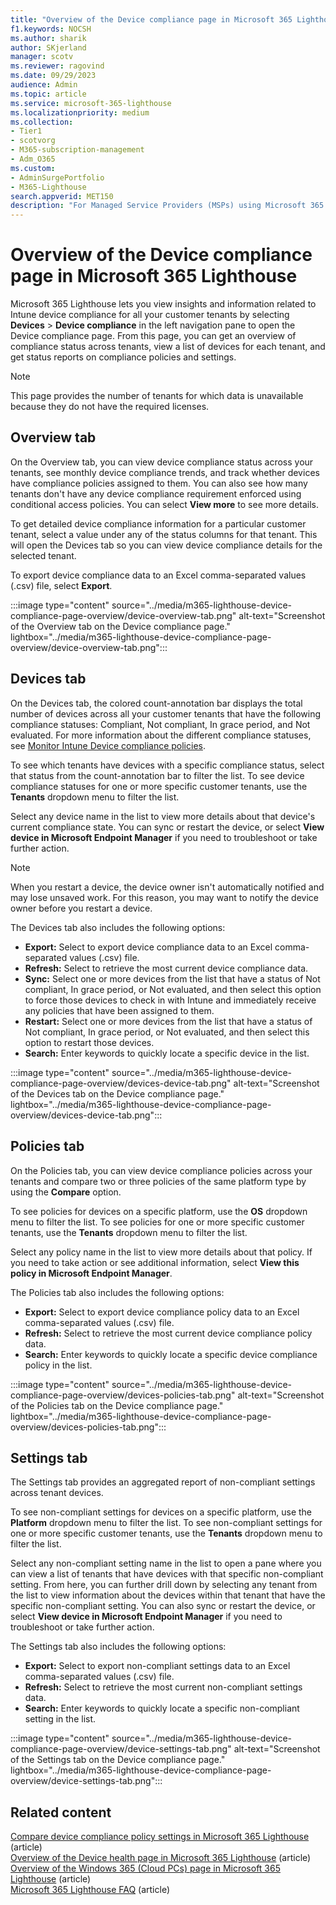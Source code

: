 ```yaml
---
title: "Overview of the Device compliance page in Microsoft 365 Lighthouse"
f1.keywords: NOCSH
ms.author: sharik
author: SKjerland
manager: scotv
ms.reviewer: ragovind
ms.date: 09/29/2023
audience: Admin
ms.topic: article
ms.service: microsoft-365-lighthouse
ms.localizationpriority: medium
ms.collection:
- Tier1
- scotvorg
- M365-subscription-management
- Adm_O365
ms.custom:
- AdminSurgePortfolio
- M365-Lighthouse                         
search.appverid: MET150
description: "For Managed Service Providers (MSPs) using Microsoft 365 Lighthouse, learn about the Device compliance page."
---
```


# Overview of the Device compliance page in Microsoft 365 Lighthouse

Microsoft 365 Lighthouse lets you view insights and information related to Intune device compliance for all your customer tenants by selecting **Devices** > **Device compliance** in the left navigation pane to open the Device compliance page. From this page, you can get an overview of compliance status across tenants, view a list of devices for each tenant, and get status reports on compliance policies and settings.

> [!NOTE]
> This page provides the number of tenants for which data is unavailable because they do not have the required licenses.

## Overview tab  
  
On the Overview tab, you can view device compliance status across your tenants, see monthly device compliance trends, and track whether devices have compliance policies assigned to them. You can also see how many tenants don't have any device compliance requirement enforced using conditional access policies. You can select **View more** to see more details.

To get detailed device compliance information for a particular customer tenant, select a value under any of the status columns for that tenant. This will open the Devices tab so you can view device compliance details for the selected tenant.

To export device compliance data to an Excel comma-separated values (.csv) file, select **Export**.

:::image type="content" source="../media/m365-lighthouse-device-compliance-page-overview/device-overview-tab.png" alt-text="Screenshot of the Overview tab on the Device compliance page." lightbox="../media/m365-lighthouse-device-compliance-page-overview/device-overview-tab.png":::

## Devices tab

On the Devices tab, the colored count-annotation bar displays the total number of devices across all your customer tenants that have the following compliance statuses: Compliant, Not compliant, In grace period, and Not evaluated. For more information about the different compliance statuses, see [Monitor Intune Device compliance policies](/mem/intune/protect/compliance-policy-monitor).

To see which tenants have devices with a specific compliance status, select that status from the count-annotation bar to filter the list. To see device compliance statuses for one or more specific customer tenants, use the **Tenants** dropdown menu to filter the list.

Select any device name in the list to view more details about that device's current compliance state. You can sync or restart the device, or select **View device in Microsoft Endpoint Manager** if you need to troubleshoot or take further action.

> [!NOTE]
> When you restart a device, the device owner isn't automatically notified and may lose unsaved work. For this reason, you may want to notify the device owner before you restart a device.

The Devices tab also includes the following options:

- **Export:** Select to export device compliance data to an Excel comma-separated values (.csv) file.
- **Refresh:** Select to retrieve the most current device compliance data.
- **Sync:** Select one or more devices from the list that have a status of Not compliant, In grace period, or Not evaluated, and then select this option to force those devices to check in with Intune and immediately receive any policies that have been assigned to them.
- **Restart:** Select one or more devices from the list that have a status of Not compliant, In grace period, or Not evaluated, and then select this option to restart those devices.
- **Search:** Enter keywords to quickly locate a specific device in the list.
 
:::image type="content" source="../media/m365-lighthouse-device-compliance-page-overview/devices-device-tab.png" alt-text="Screenshot of the Devices tab on the Device compliance page." lightbox="../media/m365-lighthouse-device-compliance-page-overview/devices-device-tab.png":::

## Policies tab

On the Policies tab, you can view device compliance policies across your tenants and compare two or three policies of the same platform type by using the **Compare** option.

To see policies for devices on a specific platform, use the **OS** dropdown menu to filter the list. To see policies for one or more specific customer tenants, use the **Tenants** dropdown menu to filter the list.

Select any policy name in the list to view more details about that policy. If you need to take action or see additional information, select **View this policy in Microsoft Endpoint Manager**.

The Policies tab also includes the following options:

- **Export:** Select to export device compliance policy data to an Excel comma-separated values (.csv) file.
- **Refresh:** Select to retrieve the most current device compliance policy data.
- **Search:** Enter keywords to quickly locate a specific device compliance policy in the list.

:::image type="content" source="../media/m365-lighthouse-device-compliance-page-overview/devices-policies-tab.png" alt-text="Screenshot of the Policies tab on the Device compliance page." lightbox="../media/m365-lighthouse-device-compliance-page-overview/devices-policies-tab.png":::

## Settings tab

The Settings tab provides an aggregated report of non-compliant settings across tenant devices. 

To see non-compliant settings for devices on a specific platform, use the **Platform** dropdown menu to filter the list. To see non-compliant settings for one or more specific customer tenants, use the **Tenants** dropdown menu to filter the list.

Select any non-compliant setting name in the list to open a pane where you can view a list of tenants that have devices with that specific non-compliant setting. From here, you can further drill down by selecting any tenant from the list to view information about the devices within that tenant that have the specific non-compliant setting. You can also sync or restart the device, or select **View device in Microsoft Endpoint Manager** if you need to troubleshoot or take further action.

The Settings tab also includes the following options:

- **Export:** Select to export non-compliant settings data to an Excel comma-separated values (.csv) file.
- **Refresh:** Select to retrieve the most current non-compliant settings data.
- **Search:** Enter keywords to quickly locate a specific non-compliant setting in the list.

:::image type="content" source="../media/m365-lighthouse-device-compliance-page-overview/device-settings-tab.png" alt-text="Screenshot of the Settings tab on the Device compliance page." lightbox="../media/m365-lighthouse-device-compliance-page-overview/device-settings-tab.png":::

## Related content

[Compare device compliance policy settings in Microsoft 365 Lighthouse](m365-lighthouse-compare-compliance-policies.md) (article)\
[Overview of the Device health page in Microsoft 365 Lighthouse](m365-lighthouse-device-health-overview.md) (article)\
[Overview of the Windows 365 (Cloud PCs) page in Microsoft 365 Lighthouse](m365-lighthouse-win365-page-overview.md) (article)\
[Microsoft 365 Lighthouse FAQ](m365-lighthouse-faq.yml) (article)
